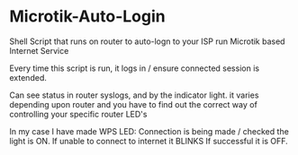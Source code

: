 # Microtik-Auto-Login
Shell Script that runs on router to auto-logn to your ISP run Microtik based Internet Service

Every time this script is run, it logs in / ensure connected session is extended.

Can see status in router syslogs, and by the indicator light.
it varies depending upon router and you have to find out the correct way of controlling your specific router LED's

In my case I have made WPS LED: 
Connection is being made / checked the light is ON.
If unable to connect to internet it BLINKS
If successful it is OFF.
